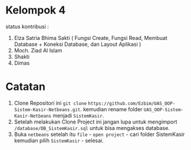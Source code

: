 # Kelompok 4
status kontribusi :
1. Elza Satria Bhima Sakti ( Fungsi Create, Fungsi Read, Membuat Database + Koneksi Database, dan Layout Aplikasi )
2. Moch. Ziad Al Islam
3. Shakti
4. Dimas

# Catatan
1. Clone Repositori ini `git clone` `https://github.com/Ezbim/UAS_OOP-Sistem-Kasir-Netbeans.git`. kemudian rename folder `UAS_OOP-Sistem-Kasir-Netbeans` menjadi `SistemKasir`.
2. Setelah melakukan Clone Project ini jangan lupa untuk mengimport `/database/DB_SistemKasir.sql` untuk bisa mengakses database.
3. Buka `netbeans` setelah itu `file` - `open project` - cari folder SistemKasir kemudian pilih `SistemKasir` - selesai.
